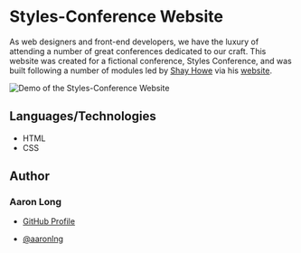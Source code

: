 # Styles-Conference Website

As web designers and front-end developers, we have the luxury of attending a number of great conferences dedicated to our craft. This website was created for a fictional conference, Styles Conference, and was built following a number of modules led by [Shay Howe](https://github.com/shayhowe) via his [website](https://shayhowe.com/).

![Demo of the Styles-Conference Website](/assets/demo.gif)

## Languages/Technologies

- HTML
- CSS

## Author

### Aaron Long

- [GitHub Profile](https://github.com/aaronlng/)

- [@aaronlng](https://twitter.com/aaronlng)
